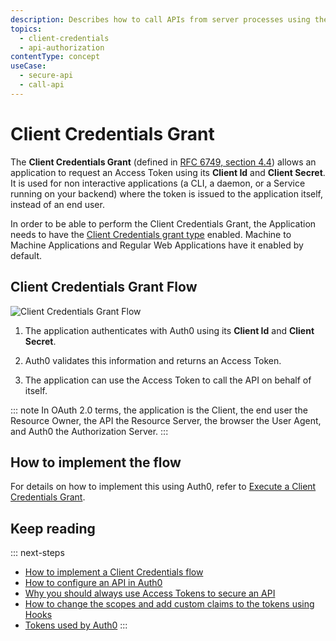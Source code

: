 ```yaml
---
description: Describes how to call APIs from server processes using the Client Credentials Grant.
topics:
  - client-credentials
  - api-authorization
contentType: concept
useCase:
  - secure-api
  - call-api
---
```

# Client Credentials Grant

The **Client Credentials Grant** (defined in [RFC 6749, section 4.4](https://tools.ietf.org/html/rfc6749#section-4.4)) allows an application to request an Access Token using its __Client Id__ and __Client Secret__. It is used for non interactive applications (a CLI, a daemon, or a Service running on your backend) where the token is issued to the application itself, instead of an end user.

In order to be able to perform the Client Credentials Grant, the Application needs to have the [Client Credentials grant type](/applications/concepts/application-grant-types) enabled. Machine to Machine Applications and Regular Web Applications have it enabled by default. 

## Client Credentials Grant Flow

![Client Credentials Grant Flow](/media/articles/api-auth/client-credentials-grant.png)

1. The application authenticates with Auth0 using its __Client Id__ and __Client Secret__.

1. Auth0 validates this information and returns an Access Token.

1. The application can use the Access Token to call the API on behalf of itself.

::: note
In OAuth 2.0 terms, the application is the Client, the end user the Resource Owner, the API the Resource Server, the browser the User Agent, and Auth0 the Authorization Server.
:::

## How to implement the flow

For details on how to implement this using Auth0, refer to [Execute a Client Credentials Grant](/api-auth/tutorials/client-credentials).

## Keep reading

::: next-steps
- [How to implement a Client Credentials flow](/api-auth/tutorials/client-credentials)
- [How to configure an API in Auth0](/apis)
- [Why you should always use Access Tokens to secure an API](/api-auth/why-use-access-tokens-to-secure-apis)
- [How to change the scopes and add custom claims to the tokens using Hooks](/api-auth/tutorials/client-credentials/customize-with-hooks)
- [Tokens used by Auth0](/tokens)
:::
